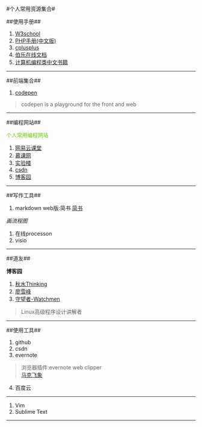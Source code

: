 #个人常用资源集合#

##使用手册##

1. [W3school](http://www.w3school.com.cn/)
2. [PHP手册(中文版)](http://php.net/manual/zh/)
3. [cplusplus](http://www.cplusplus.com/)
4. [伯乐在线文档](https://github.com/jobbole)
5. [计算机编程类中文书籍](https://github.com/juedaiyuer/free-programming-books-zh_CN)

---

##前端集合##
1. [codepen](http://codepen.io/)
>codepen is a playground for the front and web

---

##编程网站##

<font color=#66CC00>个人常用编程网站</font>

1. [网易云课堂](http://study.163.com/)
2. [慕课网](http://www.imooc.com/)
3. [实验楼](https://www.shiyanlou.com/)
4. [csdn](http://www.csdn.net/)
5. [博客园](http://www.cnblogs.com/)

---

##写作工具##
1. markdown web版:简书
[简书](http://www.jianshu.com/)


*画流程图*

1. 在线processon
2. visio
 


---

##道友##

**博客园**

1. [秋水Thinking](http://www.cnblogs.com/hnrainll/category/234345.html)      
2. [廖雪峰](http://www.liaoxuefeng.com/)    
3. [守望者-Watchmen](http://watchmen.cn/portal.php)  

>Linux高级程序设计讲解者

---

##使用工具##

1. github 
2. csdn 
3. evernote 

>浏览器插件:evernote web clipper  
>[马克飞象](https://maxiang.io/)  



4. 百度云 

---

1. Vim
2. Sublime Text



---





